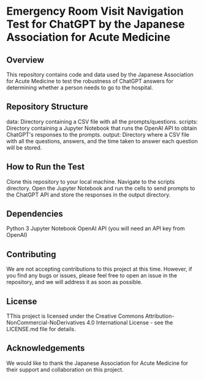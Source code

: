 # Emergency Room Visit Navigation Test for ChatGPT by the Japanese Association for Acute Medicine

## Overview
This repository contains code and data used by the Japanese Association for Acute Medicine to test the robustness of ChatGPT answers for determining whether a person needs to go to the hospital.

## Repository Structure
data: Directory containing a CSV file with all the prompts/questions.
scripts: Directory containing a Jupyter Notebook that runs the OpenAI API to obtain ChatGPT's responses to the prompts.
output: Directory where a CSV file with all the questions, answers, and the time taken to answer each question will be stored.

## How to Run the Test
Clone this repository to your local machine.
Navigate to the scripts directory.
Open the Jupyter Notebook and run the cells to send prompts to the ChatGPT API and store the responses in the output directory.

## Dependencies
Python 3
Jupyter Notebook
OpenAI API (you will need an API key from OpenAI)

## Contributing
We are not accepting contributions to this project at this time. However, if you find any bugs or issues, please feel free to open an issue in the repository, and we will address it as soon as possible.

## License
TThis project is licensed under the Creative Commons Attribution-NonCommercial-NoDerivatives 4.0 International License - see the LICENSE.md file for details.

## Acknowledgements
We would like to thank the Japanese Association for Acute Medicine for their support and collaboration on this project.
